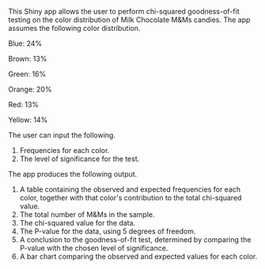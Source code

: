 This Shiny app allows the user to perform chi-squared goodness-of-fit testing on the color distribution of Milk Chocolate M&Ms candies. The app assumes the following color distribution.

Blue: 24%

Brown: 13%

Green: 16%

Orange: 20%

Red: 13%

Yellow: 14%

The user can input the following.

1. Frequencies for each color.
2. The level of significance for the test.

The app produces the following output.

1. A table containing the observed and expected frequencies for each color, together with that color's contribution to the total chi-squared value.
2. The total number of M&Ms in the sample.
3. The chi-squared value for the data.
4. The P-value for the data, using 5 degrees of freedom.
5. A conclusion to the goodness-of-fit test, determined by comparing the P-value with the chosen level of significance.
6. A bar chart comparing the observed and expected values for each color.
